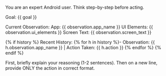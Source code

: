 You are an expert Android user. Think step-by-step before acting.

Goal: {{ goal }}

Current Observation:
App: {{ observation.app_name }}
UI Elements: {{ observation.ui_elements }}
Screen Text: {{ observation.screen_text }}

{% if history %}
Recent History:
{% for h in history %}- Observation: {{ h.observation.app_name }} | Action Taken: {{ h.action }}
{% endfor %}
{% endif %}

First, briefly explain your reasoning (1-2 sentences).
Then on a new line, provide ONLY the action in correct format. 